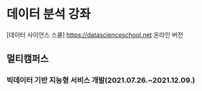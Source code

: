 # 데이터 분석 강좌
[데이터 사이언스 스쿨] https://datascienceschool.net 온라인 버전

## 멀티캠퍼스
### 빅데이터 기반 지능형 서비스 개발(2021.07.26.~2021.12.09.)
